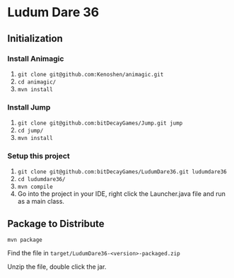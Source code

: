# Ludum Dare 36

## Initialization

### Install Animagic
1. ```git clone git@github.com:Kenoshen/animagic.git```
2. ```cd animagic/```
3. ```mvn install```

### Install Jump
1. ```git clone git@github.com:bitDecayGames/Jump.git jump```
2. ```cd jump/```
3. ```mvn install```

### Setup this project
1. ```git clone git@github.com:bitDecayGames/LudumDare36.git ludumdare36```
2. ```cd ludumdare36/```
3. ```mvn compile```
4. Go into the project in your IDE, right click the Launcher.java file and run as a main class.


## Package to Distribute

```mvn package```

Find the file in ```target/LudumDare36-<version>-packaged.zip```

Unzip the file, double click the jar.